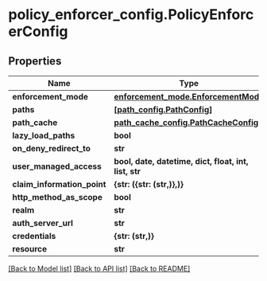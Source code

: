 # policy_enforcer_config.PolicyEnforcerConfig

## Properties
Name | Type | Description | Notes
------------ | ------------- | ------------- | -------------
**enforcement_mode** | [**enforcement_mode.EnforcementMode**](EnforcementMode.md) |  | [optional] 
**paths** | [**[path_config.PathConfig]**](PathConfig.md) |  | [optional] 
**path_cache** | [**path_cache_config.PathCacheConfig**](PathCacheConfig.md) |  | [optional] 
**lazy_load_paths** | **bool** |  | [optional] 
**on_deny_redirect_to** | **str** |  | [optional] 
**user_managed_access** | **bool, date, datetime, dict, float, int, list, str** |  | [optional] 
**claim_information_point** | **{str: ({str: (str,)},)}** |  | [optional] 
**http_method_as_scope** | **bool** |  | [optional] 
**realm** | **str** |  | [optional] 
**auth_server_url** | **str** |  | [optional] 
**credentials** | **{str: (str,)}** |  | [optional] 
**resource** | **str** |  | [optional] 

[[Back to Model list]](../README.md#documentation-for-models) [[Back to API list]](../README.md#documentation-for-api-endpoints) [[Back to README]](../README.md)


